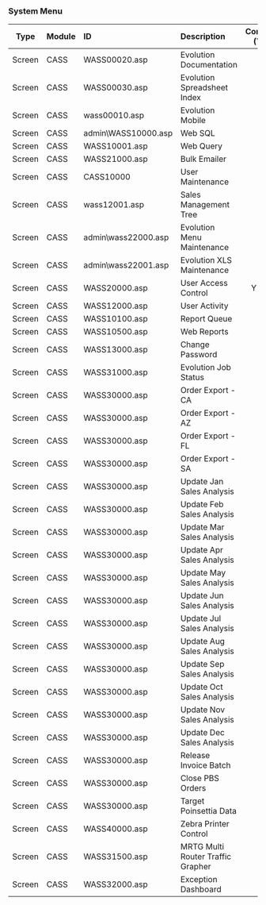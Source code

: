### System Menu


Type | Module | ID | Description | Complete (Y/N) |
:---:|---|:---|:---|:---:|
Screen | CASS | WASS00020.asp | Evolution Documentation |  Y
Screen | CASS | WASS00030.asp | Evolution Spreadsheet Index | Y 
Screen | CASS | wass00010.asp | Evolution Mobile |  Y
Screen | CASS | admin\WASS10000.asp | Web SQL |  Y
Screen | CASS | WASS10001.asp | Web Query |  Y
Screen | CASS | WASS21000.asp | Bulk Emailer | Y 
Screen | CASS | CASS10000 | User Maintenance |  
Screen | CASS | wass12001.asp | Sales Management Tree | Y 
Screen | CASS | admin\wass22000.asp | Evolution Menu Maintenance |  Y
Screen | CASS | admin\wass22001.asp | Evolution XLS Maintenance |  Y
Screen | CASS | WASS20000.asp | User Access Control |  Y - C#
Screen | CASS | WASS12000.asp | User Activity |  Y
Screen | CASS | WASS10100.asp | Report Queue |  Y
Screen | CASS | WASS10500.asp | Web Reports |  Y
Screen | CASS | WASS13000.asp | Change Password | Y 
Screen | CASS | WASS31000.asp | Evolution Job Status | Y 
Screen | CASS | WASS30000.asp | Order Export - CA |  Y
Screen | CASS | WASS30000.asp | Order Export - AZ |  Y
Screen | CASS | WASS30000.asp | Order Export - FL |  Y
Screen | CASS | WASS30000.asp | Order Export - SA |  Y
Screen | CASS | WASS30000.asp | Update Jan Sales Analysis | Y 
Screen | CASS | WASS30000.asp | Update Feb Sales Analysis |  Y
Screen | CASS | WASS30000.asp | Update Mar Sales Analysis |  Y
Screen | CASS | WASS30000.asp | Update Apr Sales Analysis |  Y
Screen | CASS | WASS30000.asp | Update May Sales Analysis |  Y
Screen | CASS | WASS30000.asp | Update Jun Sales Analysis |  Y
Screen | CASS | WASS30000.asp | Update Jul Sales Analysis |  Y
Screen | CASS | WASS30000.asp | Update Aug Sales Analysis |  Y
Screen | CASS | WASS30000.asp | Update Sep Sales Analysis |  Y
Screen | CASS | WASS30000.asp | Update Oct Sales Analysis |  Y
Screen | CASS | WASS30000.asp | Update Nov Sales Analysis |  Y
Screen | CASS | WASS30000.asp | Update Dec Sales Analysis |  Y
Screen | CASS | WASS30000.asp | Release Invoice Batch |  Y
Screen | CASS | WASS30000.asp | Close PBS Orders |  Y
Screen | CASS | WASS30000.asp | Target Poinsettia Data | Y 
Screen | CASS | WASS40000.asp | Zebra Printer Control |  Y
Screen | CASS | WASS31500.asp | MRTG Multi Router Traffic Grapher | Y 
Screen | CASS | WASS32000.asp | Exception Dashboard |  Y
